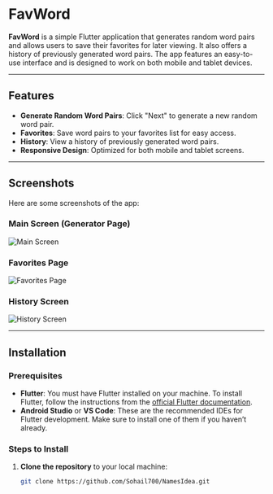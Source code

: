 # FavWord

**FavWord** is a simple Flutter application that generates random word pairs and allows users to save their favorites for later viewing. It also offers a history of previously generated word pairs. The app features an easy-to-use interface and is designed to work on both mobile and tablet devices.

---

## Features

- **Generate Random Word Pairs**: Click "Next" to generate a new random word pair.
- **Favorites**: Save word pairs to your favorites list for easy access.
- **History**: View a history of previously generated word pairs.
- **Responsive Design**: Optimized for both mobile and tablet screens.

---

## Screenshots

Here are some screenshots of the app:

### Main Screen (Generator Page)
![Main Screen](path/to/screenshot1.png)

### Favorites Page
![Favorites Page](path/to/screenshot2.png)

### History Screen
![History Screen](path/to/screenshot3.png)

---

## Installation

### Prerequisites

- **Flutter**: You must have Flutter installed on your machine. To install Flutter, follow the instructions from the [official Flutter documentation](https://flutter.dev/docs/get-started/install).
- **Android Studio** or **VS Code**: These are the recommended IDEs for Flutter development. Make sure to install one of them if you haven’t already.

### Steps to Install

1. **Clone the repository** to your local machine:
   ```bash
   git clone https://github.com/Sohail700/NamesIdea.git

